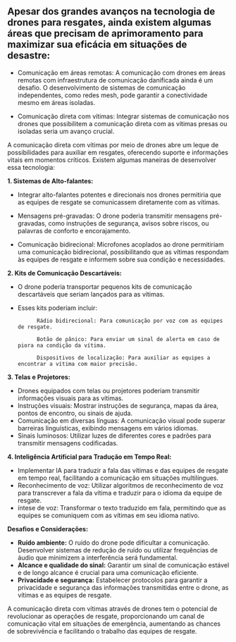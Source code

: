 ## Apesar dos grandes avanços na tecnologia de drones para resgates, ainda existem algumas áreas que precisam de aprimoramento para maximizar sua eficácia em situações de desastre:


- Comunicação em áreas remotas: A comunicação com drones em áreas remotas com infraestrutura de comunicação danificada ainda é um desafio. O desenvolvimento de sistemas de comunicação independentes, como redes mesh, pode garantir a conectividade mesmo em áreas isoladas.

- Comunicação direta com vítimas: Integrar sistemas de comunicação nos drones que possibilitem a comunicação direta com as vítimas presas ou isoladas seria um avanço crucial.

A comunicação direta com vítimas por meio de drones abre um leque de possibilidades para auxiliar em resgates, oferecendo suporte e informações vitais em momentos críticos. Existem algumas maneiras de desenvolver essa tecnologia:

**1. Sistemas de Alto-falantes:**

- Integrar alto-falantes potentes e direcionais nos drones permitiria que as equipes de resgate se comunicassem diretamente com as vítimas.

- Mensagens pré-gravadas: O drone poderia transmitir mensagens pré-gravadas, como instruções de segurança, avisos sobre riscos, ou palavras de conforto e encorajamento.

- Comunicação bidirecional: Microfones acoplados ao drone permitiriam uma comunicação bidirecional, possibilitando que as vítimas respondam às equipes de resgate e informem sobre sua condição e necessidades.

**2. Kits de Comunicação Descartáveis:**

- O drone poderia transportar pequenos kits de comunicação descartáveis que seriam lançados para as vítimas.
- Esses kits poderiam incluir:

            Rádio bidirecional: Para comunicação por voz com as equipes de resgate.

            Botão de pânico: Para enviar um sinal de alerta em caso de piora na condição da vítima.

            Dispositivos de localização: Para auxiliar as equipes a encontrar a vítima com maior precisão.

**3. Telas e Projetores:**

- Drones equipados com telas ou projetores poderiam transmitir informações visuais para as vítimas.
- Instruções visuais: Mostrar instruções de segurança, mapas da área, pontos de encontro, ou sinais de ajuda.
- Comunicação em diversas línguas: A comunicação visual pode superar barreiras linguísticas, exibindo mensagens em vários idiomas.
- Sinais luminosos: Utilizar luzes de diferentes cores e padrões para transmitir mensagens codificadas.

**4. Inteligência Artificial para Tradução em Tempo Real:**
- Implementar IA para traduzir a fala das vítimas e das equipes de resgate em tempo real, facilitando a comunicação em situações multilíngues.
- Reconhecimento de voz: Utilizar algoritmos de reconhecimento de voz para transcrever a fala da vítima e traduzir para o idioma da equipe de resgate.
- íntese de voz: Transformar o texto traduzido em fala, permitindo que as equipes se comuniquem com as vítimas em seu idioma nativo.

**Desafios e Considerações:**

- **Ruído ambiente:** O ruído do drone pode dificultar a comunicação. Desenvolver sistemas de redução de ruído ou utilizar frequências de áudio que minimizem a interferência será fundamental.
- **Alcance e qualidade do sinal:** Garantir um sinal de comunicação estável e de longo alcance é crucial para uma comunicação eficiente.
- **Privacidade e segurança:** Estabelecer protocolos para garantir a privacidade e segurança das informações transmitidas entre o drone, as vítimas e as equipes de resgate.


A comunicação direta com vítimas através de drones tem o potencial de revolucionar as operações de resgate, proporcionando um canal de comunicação vital em situações de emergência, aumentando as chances de sobrevivência e facilitando o trabalho das equipes de resgate.
